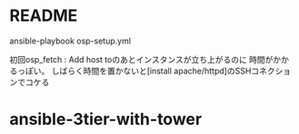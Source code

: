 # README

ansible-playbook osp-setup.yml

初回osp_fetch : Add host toのあとインスタンスが立ち上がるのに
時間がかかるっぽい。
しばらく時間を置かないと[install apache/httpd]のSSHコネクションでコケる
# ansible-3tier-with-tower
